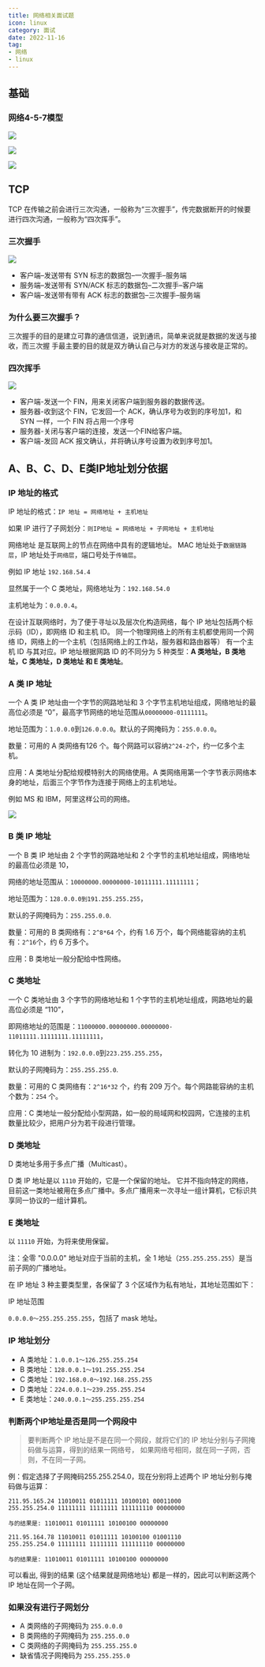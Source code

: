 ```yaml
---
title: 网络相关面试题
icon: linux
category: 面试
date: 2022-11-16
tag:
- 网络
- linux
---
```


## 基础

### 网络4-5-7模型

![](./network.assets/tcp3.png)

![](./network.assets/tcp5.webp)

![](./network.assets/tcp4.png)


## TCP

TCP 在传输之前会进行三次沟通，一般称为“三次握手”，传完数据断开的时候要进行四次沟通，一般称为“四次挥手”。

### 三次握手

![](./network.assets/tcp1.png)

- 客户端–发送带有 SYN 标志的数据包–⼀次握⼿–服务端
- 服务端–发送带有 SYN/ACK 标志的数据包–⼆次握⼿–客户端
- 客户端–发送带有带有 ACK 标志的数据包–三次握⼿–服务端

### 为什么要三次握⼿？

三次握⼿的⽬的是建⽴可靠的通信信道，说到通讯，简单来说就是数据的发送与接收，⽽三次握
⼿最主要的⽬的就是双⽅确认⾃⼰与对⽅的发送与接收是正常的。

### 四次挥手

![](./network.assets/tcp2.png)

- 客户端-发送⼀个 FIN，⽤来关闭客户端到服务器的数据传送。
- 服务器-收到这个 FIN，它发回⼀个 ACK，确认序号为收到的序号加1，和 SYN ⼀样，⼀个 FIN 将占⽤⼀个序号
- 服务器-关闭与客户端的连接，发送⼀个FIN给客户端。
- 客户端-发回 ACK 报⽂确认，并将确认序号设置为收到序号加1。

## A、B、C、D、E类IP地址划分依据

### IP 地址的格式

IP 地址的格式：`IP 地址 = 网络地址 + 主机地址`

如果 IP 进行了子网划分：`则IP地址 = 网络地址 + 子网地址 + 主机地址`

网络地址 是互联网上的节点在网络中具有的逻辑地址。
MAC 地址处于`数据链路层`，IP 地址处于`网络层`，端口号处于`传输层`。

例如 IP 地址 `192.168.54.4`

显然属于一个 C 类地址，网络地址为：`192.168.54.0`

主机地址为：`0.0.0.4`。

在设计互联网络时，为了便于寻址以及层次化构造网络，每个 IP 地址包括两个标示码（ID），即网络 ID 和主机 ID。
同一个物理网络上的所有主机都使用同一个网络 ID，网络上的一个主机（包括网络上的工作站，服务器和路由器等）
有一个主机 ID 与其对应。IP 地址根据网路 ID 的不同分为 5 种类型：**A 类地址，B 类地址，C 类地址，D 类地址 和 E 类地址**。

### A 类 IP 地址

一个 A 类 IP 地址由一个字节的网路地址和 3 个字节主机地址组成，网络地址的最高位必须是 “0”，最高字节网络的地址范围从`00000000-01111111`。

地址范围为：`1.0.0.0`到`126.0.0.0`。默认的子网掩码为：`255.0.0.0`。

数量：可用的 A 类网络有126 个。每个网路可以容纳`2^24-2`个，约一亿多个主机。

应用：A 类地址分配给规模特别大的网络使用。A 类网络用第一个字节表示网络本身的地址，后面三个字节作为连接于网络上的主机地址。

例如 MS 和 IBM，阿里这样公司的网络。

![](./network.assets/tcp6.jpeg)


### B 类 IP 地址

一个 B 类 IP 地址由 2 个字节的网路地址和 2 个字节的主机地址组成，网络地址的最高位必须是 10，

网络的地址范围从：`10000000.00000000-10111111.11111111`；

地址范围为：`128.0.0.0到191.255.255.255`，

默认的子网掩码为：`255.255.0.0`.

数量：可用的 B 类网络有：`2^8*64` 个，约有 1.6 万个，每个网络能容纳的主机有：`2^16`个，约 6 万多个。

应用：B 类地址一般分配给中性网络。

### C 类地址

一个 C 类地址由 3 个字节的网络地址和 1 个字节的主机地址组成，网路地址的最高位必须是 “110”，

即网络地址的范围是：`11000000.00000000.00000000-11011111.11111111.11111111`，

转化为 10 进制为：`192.0.0.0`到`223.255.255.255`，

默认的子网掩码为：`255.255.255.0`.

数量：可用的 C 类网络有：`2^16*32` 个，约有 209 万个。每个网路能容纳的主机个数为：`254` 个。

应用：C 类地址一般分配给小型网路，如一般的局域网和校园网，它连接的主机数量比较少，把用户分为若干段进行管理。

### D 类地址

D 类地址多用于多点广播（Multicast）。

D 类 IP 地址是以 `1110` 开始的，它是一个保留的地址。
它并不指向特定的网络，目前这一类地址被用在多点广播中。多点广播用来一次寻址一组计算机，它标识共享同一协议的一组计算机。

### E 类地址

以 `11110` 开始，为将来使用保留。

注：全零 "0.0.0.0" 地址对应于当前的主机，全 1 地址（`255.255.255.255`）是当前子网的广播地址。

在 IP 地址 3 种主要类型里，各保留了 3 个区域作为私有地址，其地址范围如下：

IP 地址范围

`0.0.0.0～255.255.255.255`，包括了 mask 地址。

### IP 地址划分

- A 类地址：`1.0.0.1～126.255.255.254`
- B 类地址：`128.0.0.1～191.255.255.254`
- C 类地址：`192.168.0.0～192.168.255.255`
- D 类地址：`224.0.0.1～239.255.255.254`
- E 类地址：`240.0.0.1～255.255.255.254`

### 判断两个IP地址是否是同一个网段中

> 要判断两个 IP 地址是不是在同一个网段，就将它们的 IP 地址分别与子网掩码做与运算，得到的结果一网络号，
如果网络号相同，就在同一子网，否则，不在同一子网。

例：假定选择了子网掩码255.255.254.0，现在分别将上述两个 IP 地址分别与掩码做与运算：

```
211.95.165.24 11010011 01011111 10100101 00011000
255.255.254.0 11111111 11111111 111111110 00000000

与的结果是: 11010011 01011111 10100100 00000000
```

```
211.95.164.78 11010011 01011111 10100100 01001110
255.255.254.0 11111111 11111111 111111110 00000000

与的结果是: 11010011 01011111 10100100 00000000
```

可以看出, 得到的结果 (这个结果就是网络地址) 都是一样的，因此可以判断这两个 IP 地址在同一个子网。

### 如果没有进行子网划分

- A 类网络的子网掩码为 `255.0.0.0`
- B 类网络的子网掩码为 `255.255.0.0`
- C 类网络的子网掩码为 `255.255.255.0`
- 缺省情况子网掩码为 `255.255.255.0`

